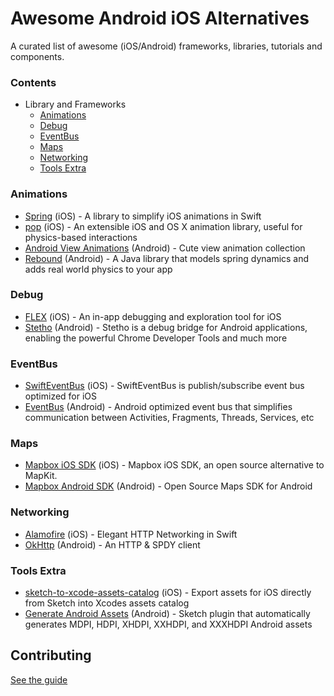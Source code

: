# Awesome Android iOS Alternatives
A curated list of awesome (iOS/Android) frameworks, libraries, tutorials and components.

### Contents
  - Library and Frameworks
      - [Animations](#animations)
      - [Debug](#debug)
      - [EventBus](#eventbus)
      - [Maps](#maps)
      - [Networking](#networking)
      - [Tools Extra](#tools-extra)

### Animations
  * [Spring](https://github.com/MengTo/Spring) (iOS) - A library to simplify iOS animations in Swift
  * [pop](https://github.com/facebook/pop) (iOS) - An extensible iOS and OS X animation library, useful for physics-based interactions
  * [Android View Animations](https://github.com/daimajia/AndroidViewAnimations) (Android) - Cute view animation collection
  * [Rebound](https://github.com/facebook/rebound) (Android) - A Java library that models spring dynamics and adds real world physics to your app

### Debug
  * [FLEX](https://github.com/Flipboard/FLEX) (iOS) - An in-app debugging and exploration tool for iOS
  * [Stetho](https://github.com/facebook/stetho) (Android) - Stetho is a debug bridge for Android applications, enabling the powerful Chrome Developer Tools and much more

### EventBus
  * [SwiftEventBus](https://github.com/cesarferreira/SwiftEventBus) (iOS) - SwiftEventBus is publish/subscribe event bus optimized for iOS
  * [EventBus](https://github.com/greenrobot/EventBus) (Android) - Android optimized event bus that simplifies communication between Activities, Fragments, Threads, Services, etc

### Maps
  * [Mapbox iOS SDK](https://github.com/mapbox/mapbox-ios-sdk) (iOS) - Mapbox iOS SDK, an open source alternative to MapKit.
  * [Mapbox Android SDK](https://github.com/mapbox/mapbox-android-sdk) (Android) - Open Source Maps SDK for Android

### Networking
  * [Alamofire](https://github.com/Alamofire/Alamofire) (iOS) - Elegant HTTP Networking in Swift
  * [OkHttp](http://square.github.io/okhttp/) (Android) - An HTTP & SPDY client

### Tools Extra
  * [sketch-to-xcode-assets-catalog](https://github.com/GeertWille/sketch-to-xcode-assets-catalog) (iOS) - Export assets for iOS directly from Sketch into Xcodes assets catalog
  * [Generate Android Assets](https://github.com/todoriliev/generate-android-assets) (Android) - Sketch plugin that automatically generates MDPI, HDPI, XHDPI, XXHDPI, and XXXHDPI Android assets

## Contributing
[See the guide](https://github.com/alexandref93/awesome-android-ios-alternatives/blob/master/CONTRIBUTING.md)
